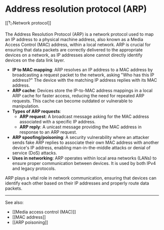 
# Address resolution protocol (ARP)

[[🏷️Network protocol]]

The Address Resolution Protocol (ARP) is a network protocol used to map an IP address to a physical machine address, also known as a Media Access Control (MAC) address, within a local network. ARP is crucial for ensuring that data packets are correctly delivered to the appropriate devices on a network, as IP addresses alone cannot directly identify devices on the data link layer.

- **IP to MAC mapping**: ARP resolves an IP address to a MAC address by broadcasting a request packet to the network, asking "Who has this IP address?" The device with the matching IP address replies with its MAC address.
- **ARP cache**: Devices store the IP-to-MAC address mappings in a local ARP cache for faster access, reducing the need for repeated ARP requests. This cache can become outdated or vulnerable to manipulation.
- **Types of ARP requests**:
    - **ARP request**: A broadcast message asking for the MAC address associated with a specific IP address.
    - **ARP reply**: A unicast message providing the MAC address in response to an ARP request.
- **ARP spoofing/poisoning**: A security vulnerability where an attacker sends fake ARP replies to associate their own MAC address with another device's IP address, enabling man-in-the-middle attacks or denial of service (DoS) attacks.
- **Uses in networking**: ARP operates within local area networks (LANs) to ensure proper communication between devices. It is used by both IPv4 and legacy protocols.

ARP plays a vital role in network communication, ensuring that devices can identify each other based on their IP addresses and properly route data packets.

---

See also:

- [[Media access control (MAC)]]
- [[MAC address]]
- [[ARP poisoning]]